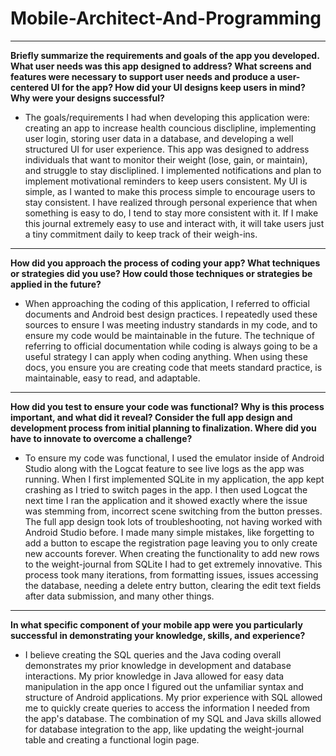 # Mobile-Architect-And-Programming

---

**Briefly summarize the requirements and goals of the app you developed. What user needs was this app designed to address?
What screens and features were necessary to support user needs and produce a user-centered UI for the app? How did your UI designs keep users in mind? Why were your designs successful?**

* The goals/requirements I had when developing this application were: creating an app to increase health councious disclipline, implementing user login, storing user data in a database, and developing a well structured UI for user experience.  This app was designed to address individuals that want to monitor their weight (lose, gain, or maintain), and struggle to stay discliplined. I implemented notifications and plan to implement motivational reminders to keep users consistent. My UI is simple, as I wanted to make this process simple to encourage users to stay consistent. I have realized through personal experience that when something is easy to do, I tend to stay more consistent with it. If I make this journal extremely easy to use and interact with, it will take users just a tiny commitment daily to keep track of their weigh-ins.   

---

**How did you approach the process of coding your app? What techniques or strategies did you use? How could those techniques or strategies be applied in the future?**

* When approaching the coding of this application, I referred to official documents and Android best design practices. I repeatedly used these sources to ensure I was meeting industry standards in my code, and to ensure my code would be maintainable in the future. The technique of referring to official documentation while coding is always going to be a useful strategy I can apply when coding anything. When using these docs, you ensure you are creating code that meets standard practice, is maintainable, easy to read, and adaptable.

---

**How did you test to ensure your code was functional? Why is this process important, and what did it reveal?
Consider the full app design and development process from initial planning to finalization. Where did you have to innovate to overcome a challenge?**

* To ensure my code was functional, I used the emulator inside of Android Studio along with the Logcat feature to see live logs as the app was running. When I first implemented SQLite in my application, the app kept crashing as I tried to switch pages in the app. I then used Logcat the next time I ran the application and it showed exactly where the issue was stemming from, incorrect scene switching from the button presses. The full app design took lots of troubleshooting, not having worked with Android Studio before. I made many simple mistakes, like forgetting to add a button to escape the registration page leaving you to only create new accounts forever. When creating the functionality to add new rows to the weight-journal from SQLite I had to get extremely innovative. This process took many iterations, from formatting issues, issues accessing the database, needing a delete entry button, clearing the edit text fields after data submission, and many other things. 

---

**In what specific component of your mobile app were you particularly successful in demonstrating your knowledge, skills, and experience?**

* I believe creating the SQL queries and the Java coding overall demonstrates my prior knowledge in development and database interactions. My prior knowledge in Java allowed for easy data manipulation in the app once I figured out the unfamiliar syntax and structure of Android applications. My prior experience with SQL allowed me to quickly create queries to access the information I needed from the app's database. The combination of my SQL and Java skills allowed for database integration to the app, like updating the weight-journal table and creating a functional login page.
